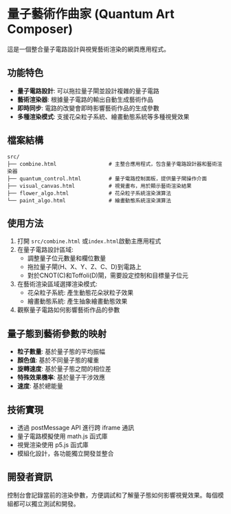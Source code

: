 # 量子藝術作曲家 (Quantum Art Composer)

這是一個整合量子電路設計與視覺藝術渲染的網頁應用程式。

## 功能特色

- **量子電路設計**: 可以拖拉量子閘並設計複雜的量子電路
- **藝術渲染器**: 根據量子電路的輸出自動生成藝術作品
- **即時同步**: 電路的改變會即時影響藝術作品的生成參數
- **多種渲染模式**: 支援花朵粒子系統、繪畫動態系統等多種視覺效果

## 檔案結構

```
src/
├── combine.html                 # 主整合應用程式，包含量子電路設計器和藝術渲染器
├── quantum_control.html         # 量子電路控制面板，提供量子閘操作介面
├── visual_canvas.html           # 視覺畫布，用於顯示藝術渲染結果
├── flower_algo.html             # 花朵粒子系統渲染演算法
└── paint_algo.html              # 繪畫動態系統渲染演算法
```

## 使用方法

1. 打開 `src/combine.html` 或`index.html`啟動主應用程式
2. 在量子電路設計區域:
   - 調整量子位元數量和欄位數量
   - 拖拉量子閘(H、X、Y、Z、C、D)到電路上
   - 對於CNOT(C)和Toffoli(D)閘，需要設定控制和目標量子位元
3. 在藝術渲染區域選擇渲染模式:
   - 花朵粒子系統: 產生動態花朵狀粒子效果
   - 繪畫動態系統: 產生抽象繪畫動態效果
4. 觀察量子電路如何影響藝術作品的參數

## 量子態到藝術參數的映射

- **粒子數量**: 基於量子態的平均振幅
- **顏色值**: 基於不同量子態的權重
- **旋轉速度**: 基於量子態之間的相位差
- **特殊效果機率**: 基於量子干涉效應
- **速度**: 基於總能量

## 技術實現

- 透過 postMessage API 進行跨 iframe 通訊
- 量子電路模擬使用 math.js 函式庫
- 視覺渲染使用 p5.js 函式庫
- 模組化設計，各功能獨立開發並整合

## 開發者資訊

控制台會記錄當前的渲染參數，方便調試和了解量子態如何影響視覺效果。每個模組都可以獨立測試和開發。 